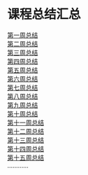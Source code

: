 # 课程总结汇总
[第一周总结](https://github.com/saturn-lab/BDMI-2020A/blob/master/Memos/Study-Memo/12-Day1.md)\
[第二周总结](https://github.com/saturn-lab/BDMI-2020A/blob/master/Memos/Study-Memo/12-Day2.md)\
[第三周总结](https://github.com/saturn-lab/BDMI-2020A/blob/master/Memos/Study-Memo/12-Day3.md)\
[第四周总结](https://github.com/saturn-lab/BDMI-2020A/blob/master/Memos/Study-Memo/12-Day4.md)\
[第五周总结](https://github.com/saturn-lab/BDMI-2020A/blob/master/Memos/Study-Memo/12-Day5.md)\
[第六周总结](https://github.com/saturn-lab/BDMI-2020A/blob/master/Memos/Study-Memo/12-Day6.md)\
[第七周总结](https://github.com/saturn-lab/BDMI-2020A/blob/master/Memos/Study-Memo/12-Day7.md)\
[第八周总结](https://github.com/saturn-lab/BDMI-2020A/blob/master/Memos/Study-Memo/12-Day8.md)\
[第九周总结](https://github.com/saturn-lab/BDMI-2020A/blob/master/Memos/Study-Memo/12-Day9.md)\
[第十周总结](https://github.com/saturn-lab/BDMI-2020A/blob/master/Memos/Study-Memo/12-Day10.md)\
[第十一周总结](https://github.com/saturn-lab/BDMI-2020A/blob/master/Memos/Study-Memo/12-Day11.md)\
[第十二周总结](https://github.com/saturn-lab/BDMI-2020A/blob/master/Memos/Study-Memo/12-Day12.md)\
[第十三周总结](https://github.com/saturn-lab/BDMI-2020A/blob/master/Memos/Study-Memo/12-Day13.md)\
[第十四周总结](https://github.com/saturn-lab/BDMI-2020A/blob/master/Memos/Study-Memo/12-Day14.md)\
[第十五周总结](https://github.com/saturn-lab/BDMI-2020A/blob/master/Memos/Study-Memo/12-Day15.md)\
…………
